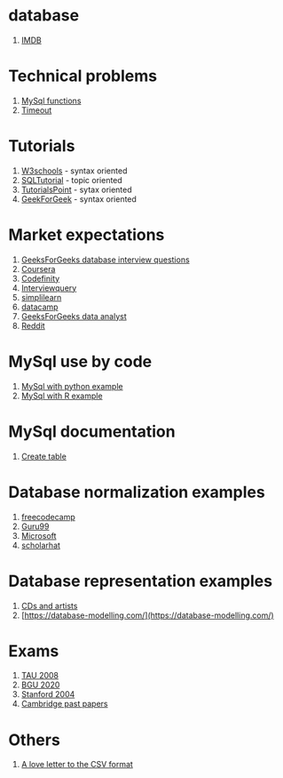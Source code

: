# database
1. [IMDB](https://relational.fel.cvut.cz/dataset/IMDb)

# Technical problems
1. [MySql functions](https://dev.mysql.com/doc/refman/8.4/en/functions.html)
2. [Timeout](https://stackoverflow.com/questions/10563619/error-code-2013-lost-connection-to-mysql-server-during-query)

# Tutorials
1. [W3schools](https://www.w3schools.com/Sql/default.asp) - syntax oriented
2. [SQLTutorial](https://www.sqltutorial.org/) - topic oriented
3. [TutorialsPoint](https://www.tutorialspoint.com/sql/index.htm) - sytax oriented
4. [GeekForGeek](https://www.geeksforgeeks.org/sql-tutorial/) - syntax oriented
   
# Market expectations
1. [GeeksForGeeks database interview questions](https://www.geeksforgeeks.org/database-interview-questions/)
2. [Coursera](https://www.coursera.org/articles/sql-interview-questions)
3. [Codefinity](https://codefinity.com/blog/The-50-Top-SQL-Interview-Questions-and-Answers)
4. [Interviewquery](https://www.interviewquery.com/p/sql-questions-data-analyst)
5. [simplilearn](https://www.simplilearn.com/tutorials/data-analytics-tutorial/data-analyst-interview-questions)
6. [datacamp](https://www.datacamp.com/blog/top-sql-interview-questions-and-answers-for-beginners-and-intermediate-practitioners)
7. [GeeksForGeeks data analyst](https://www.geeksforgeeks.org/sql-questions-for-data-analyst-interview/)
8. [Reddit](https://www.reddit.com/r/SQL/comments/y2up02/typical_sql_interview_questions_for_data_analysts/)

# MySql use by code
1. [MySql with python example](https://dev.mysql.com/doc/connector-python/en/connector-python-example-cursor-select.html)
2. [MySql with R example](https://jagg19.github.io/2019/05/mysql-r/)


# MySql documentation
1. [Create table](https://dev.mysql.com/doc/refman/8.4/en/create-table.html)

# Database normalization examples
1. [freecodecamp](https://www.freecodecamp.org/news/database-normalization-1nf-2nf-3nf-table-examples/#heading-examples-of-1nf-2nf-and-3nf)
2. [Guru99](https://www.guru99.com/database-normalization.html)
3. [Microsoft](https://learn.microsoft.com/en-us/office/troubleshoot/access/database-normalization-description)
4. [scholarhat](https://www.scholarhat.com/tutorial/sqlserver/database-normalization-basics)

# Database representation examples
1. [CDs and artists](http://people.cs.nott.ac.uk/sbzmpp/G51DBS/exercises/Exercise1.pdf)
2. [https://database-modelling.com/](https://database-modelling.com/)
   
# Exams
1. [TAU 2008](https://courses.cs.tau.ac.il/0368-3458/databases2011/assignments/DB08.pdf)
2. [BGU 2020](https://www.studocu.com/il/document/%D7%90%D7%95%D7%A0%D7%99%D7%91%D7%A8%D7%A1%D7%99%D7%98%D7%AA-%D7%91%D7%9F-%D7%92%D7%95%D7%A8%D7%99%D7%95%D7%9F-%D7%91%D7%A0%D7%92%D7%91/%D7%91%D7%A1%D7%99%D7%A1%D7%99-%D7%A0%D7%AA%D7%95%D7%A0%D7%99%D7%9D/%D7%91%D7%A1%D7%99%D7%A1%D7%99-%D7%A0%D7%AA%D7%95%D7%A0%D7%99%D7%9D-%D7%9E%D7%91%D7%97%D7%A0%D7%99%D7%9D/44963830)
3. [Stanford 2004](http://infolab.stanford.edu/~ullman/fcdb/aut04/final.pdf)
4. [Cambridge past papers](https://www.cl.cam.ac.uk/teaching/exams/pastpapers/t-Databases.html)


# Others
1. [A love letter to the CSV format](https://github.com/medialab/xan/blob/master/docs/LOVE_LETTER.md)

